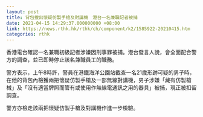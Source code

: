 ```yaml
---
layout: post
title: 背包搜出懷疑仿製手槍及對講機　港台一名兼職記者被捕
date: 2021-04-15 14:29:37.000000000 +08:00
link: https://news.rthk.hk/rthk/ch/component/k2/1585922-20210415.htm
categories: rthk
---
```


香港電台確認一名兼職初級記者涉嫌因刑事罪被捕。港台發言人說，會全面配合警方的調查，並已即時停止該名兼職員工的職務。

警方表示，上午8時許，警員在港鐵海洋公園站截查一名21歲形跡可疑的男子時，在他的背包內檢獲兩把懷疑仿製手槍及一部無線對講機，男子涉嫌「藏有仿製槍械」及「沒有適當牌照而管有或使用作無線電通訊之用的器具」被捕，現正被扣留調查。

警方亦檢走該兩把懷疑仿製手槍及對講機作進一步檢驗。
